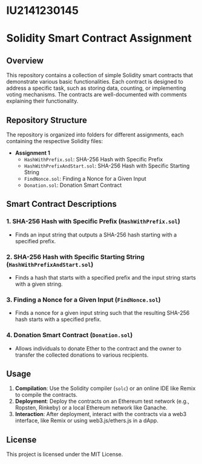 # IU2141230145
# Solidity Smart Contract Assignment

## Overview
This repository contains a collection of simple Solidity smart contracts that demonstrate various basic functionalities. Each contract is designed to address a specific task, such as storing data, counting, or implementing voting mechanisms. The contracts are well-documented with comments explaining their functionality.

## Repository Structure
The repository is organized into folders for different assignments, each containing the respective Solidity files:

- **Assignment 1**
  - `HashWithPrefix.sol`: SHA-256 Hash with Specific Prefix
  - `HashWithPrefixAndStart.sol`: SHA-256 Hash with Specific Starting String
  - `FindNonce.sol`: Finding a Nonce for a Given Input
  - `Donation.sol`: Donation Smart Contract

## Smart Contract Descriptions

### 1. **SHA-256 Hash with Specific Prefix (`HashWithPrefix.sol`)**
   - Finds an input string that outputs a SHA-256 hash starting with a specified prefix.

### 2. **SHA-256 Hash with Specific Starting String (`HashWithPrefixAndStart.sol`)**
   - Finds a hash that starts with a specified prefix and the input string starts with a given string.

### 3. **Finding a Nonce for a Given Input (`FindNonce.sol`)**
   - Finds a nonce for a given input string such that the resulting SHA-256 hash starts with a specified prefix.

### 4. **Donation Smart Contract (`Donation.sol`)**
   - Allows individuals to donate Ether to the contract and the owner to transfer the collected donations to various recipients.

## Usage

1. **Compilation**: Use the Solidity compiler (`solc`) or an online IDE like Remix to compile the contracts.
2. **Deployment**: Deploy the contracts on an Ethereum test network (e.g., Ropsten, Rinkeby) or a local Ethereum network like Ganache.
3. **Interaction**: After deployment, interact with the contracts via a web3 interface, like Remix or using web3.js/ethers.js in a dApp.

## License

This project is licensed under the MIT License.

